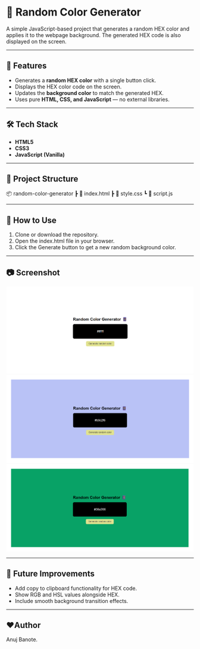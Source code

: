 # 🎨 Random Color Generator

A simple JavaScript-based project that generates a random HEX color and applies it to the webpage background. The generated HEX code is also displayed on the screen.

---

## 📌 Features
- Generates a **random HEX color** with a single button click.
- Displays the HEX color code on the screen.
- Updates the **background color** to match the generated HEX.
- Uses pure **HTML, CSS, and JavaScript** — no external libraries.

---

## 🛠️ Tech Stack
- **HTML5**
- **CSS3**
- **JavaScript (Vanilla)**

---

## 📂 Project Structure
📦 random-color-generator
┣ 📜 index.html
┣ 📜 style.css
┗ 📜 script.js

---

## 🚀 How to Use
1. Clone or download the repository.
2. Open the index.html file in your browser.
3. Click the Generate button to get a new random background color.
 
---

## 📷 Screenshot

![UI Preview](/screenshots/white.png)
![New Color](/screenshots/blue.png)
![New Color](/screenshots/green.png)
 
---

## 🌟 Future Improvements
- Add copy to clipboard functionality for HEX code.
- Show RGB and HSL values alongside HEX.
- Include smooth background transition effects.

---

## ❤️Author
Anuj Banote.
